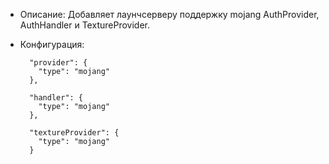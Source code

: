 + Описание: Добавляет лаунчсерверу поддержку mojang AuthProvider, AuthHandler и TextureProvider.
+ Конфигурация: 

        "provider": {
          "type": "mojang"
        },
        
        "handler": {
          "type": "mojang"
        },
        
        "textureProvider": {
          "type": "mojang"
        }
